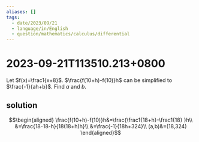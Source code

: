 ```yaml
---
aliases: []
tags:
  - date/2023/09/21
  - language/in/English
  - question/mathematics/calculus/differential
---
```


# 2023-09-21T113510.213+0800

Let $f(x)=\frac1{x+8}$. $\frac{f(10+h)-f(10)}h$ can be simplified to $\frac{-1}{ah+b}$. Find $a$ and $b$.

## solution

$$\begin{aligned}
\frac{f(10+h)-f(10)}h&=\frac{\frac1{18+h}-\frac1{18} }h\\
&=\frac{18-18-h}{18(18+h)h}\\
&=\frac{-1}{18h+324}\\
(a,b)&=(18,324)
\end{aligned}$$
